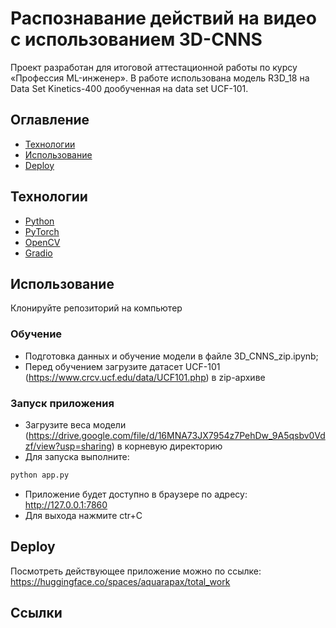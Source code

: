 # Распознавание действий на видео с использованием 3D-CNNS
Проект разработан для итоговой аттестационной работы по курсу «Профессия ML-инженер».
В работе использована модель R3D_18 на Data Set Kinetics-400 дообученная на data set UCF-101. 

## Оглавление
- [Технологии](#Технологии)
- [Использование](#Использование)
- [Deploy](#Deploy)
## Технологии
- [Python](https://www.python.org/)
- [PyTorch](https://pytorch.org/)
- [OpenCV](https://opencv.org/)
- [Gradio](https://www.gradio.app/)
## Использование
Клонируйте репозиторий на компьютер
### Обучение
- Подготовка данных и обучение модели в файле 3D_CNNS_zip.ipynb;
- Перед обучением загрузите датасет UCF-101 (https://www.crcv.ucf.edu/data/UCF101.php) в zip-архиве
### Запуск приложения
- Загрузите веса модели (https://drive.google.com/file/d/16MNA73JX7954z7PehDw_9A5qsbv0Vdzf/view?usp=sharing) в корневую директорию
- Для запуска выполните: 
```sh
python app.py
```
- Приложение будет доступно в браузере по адресу: http://127.0.0.1:7860
- Для выхода нажмите ctr+C
## Deploy
Посмотреть действующее приложение можно по ссылке: 
https://huggingface.co/spaces/aquarapax/total_work
## Ссылки


 



